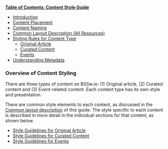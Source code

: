 **[Table of Contents: Content Style Guide](../ContentStyleGuide.md)**
* [Introduction](../ContentStyleGuide.md)
* [Content Placement](ContentPlacement.md)
* [Content Naming](ContentNaming.md)
* [Common Layout Description (All Resources)](CommonLayout.md) 
* [Styling Rules for Content Type](StylingContentOverview.md)
    + [Original Article](StylingOriginalArticle.md)
    + [Curated Content](StylingCuratedContent.md)
    + [Events](StylingEvents.md)
* [Understanding Metadata](Metadata.md)

### Overview of Content Styling 

There are three types of content on BSSw.io: (1) Original article,
(2) Curated content and (3) Event-related content. Each content
type has its own style and presentation. 

There are common style elements to each content, as discussed in
the [Common layout description](CommonLayout.md) of this guide. The
style specific to each content is described in more detail in the
individual sections for that content, as shown below.

* [Style Guidelines for Original Article](StylingOriginalArticle.md)
* [Style Guidelines for Curated Content](StylingCuratedContent.md)
* [Style Guidelines for Events](StylingEvents.md)


<!---
   Publish: no
---!>
